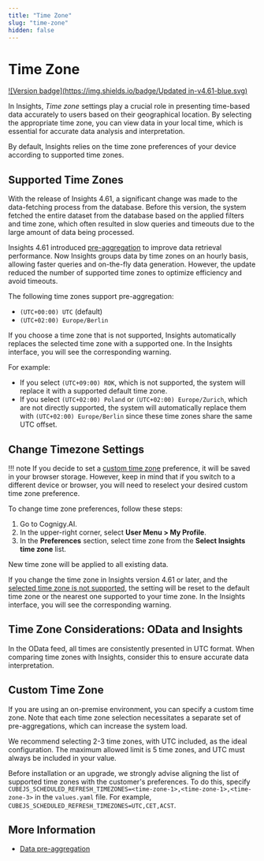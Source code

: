 ```yaml
---
title: "Time Zone" 
slug: "time-zone" 
hidden: false 
---
```


# Time Zone

[![Version badge](https://img.shields.io/badge/Updated in-v4.61-blue.svg)](../release-notes/4.61.md)

In Insights, _Time zone_ settings play a crucial role in presenting time-based data accurately to users based on their geographical location. 
By selecting the appropriate time zone, you can view data in your local time, which is essential for accurate data analysis and interpretation.

By default, Insights relies on the time zone preferences of your device according to supported time zones.

## Supported Time Zones

With the release of Insights 4.61, a significant change was made to the data-fetching process from the database.
Before this version, the system fetched the entire dataset from the database based on the applied filters and time zone,
which often resulted in slow queries and timeouts due to the large amount of data being processed.

Insights 4.61 introduced [pre-aggregation](pre-aggregation.md) to improve data retrieval performance. Now Insights groups data by time zones on an hourly basis, allowing faster queries and on-the-fly data generation. However, the update reduced the number of supported time zones to optimize efficiency and avoid timeouts.

The following time zones support pre-aggregation:

- `(UTC+00:00) UTC` (default)
- `(UTC+02:00) Europe/Berlin`

If you choose a time zone that is not supported,
Insights automatically replaces the selected time zone with a supported one.
In the Insights interface, you will see the corresponding warning.

For example:

- If you select `(UTC+09:00) ROK`, which is not supported, the system will replace it with a supported default time zone.
- If you select `(UTC+02:00) Poland` or `(UTC+02:00) Europe/Zurich`, which are not directly supported, the system will automatically replace them with `(UTC+02:00) Europe/Berlin` since these time zones share the same UTC offset.

## Change Timezone Settings

!!! note
    If you decide to set a [custom time zone]() preference, it will be saved in your browser storage. 
    However, keep in mind that if you switch to a different device or browser, you will need to reselect your desired custom time zone preference.

To change time zone preferences, follow these steps:

1. Go to Cognigy.AI.
2. In the upper-right corner, select **User Menu > My Profile**.
3. In the **Preferences** section, select time zone from the **Select Insights time zone** list.

New time zone will be applied to all existing data.

If you change the time zone in Insights version 4.61 or later,
and the [selected time zone is not supported](#supported-time-zones),
the setting will be reset to the default time zone or the nearest one supported to your time zone.
In the Insights interface, you will see the corresponding warning.

## Time Zone Considerations: OData and Insights

In the OData feed, all times are consistently presented in UTC format.
When comparing time zones with Insights, consider this to ensure accurate data interpretation.

## Custom Time Zone

If you are using an on-premise environment, you can specify a custom time zone. Note that each time zone selection necessitates a separate set of pre-aggregations, which can increase the system load.

We recommend selecting 2-3 time zones, with UTC included, as the ideal configuration. The maximum allowed limit is 5 time zones, and UTC must always be included in your value.

Before installation or an upgrade, we strongly advise aligning the list of supported time zones with the customer's preferences. To do this, specify `CUBEJS_SCHEDULED_REFRESH_TIMEZONES=<time-zone-1>,<time-zone-1>,<time-zone-3>` in the `values.yaml` file. For example, `CUBEJS_SCHEDULED_REFRESH_TIMEZONES=UTC,CET,ACST`.

## More Information

- [Data pre-aggregation](pre-aggregation.md)